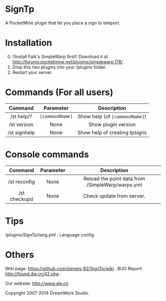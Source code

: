 SignTp
======

A PocketMine plugin that let you place a sign to teleport.

# Installation

0.  !!Install Falk's SimpleWarp first!! Download it at http://forums.pocketmine.net/plugins/simplewarp.178/ .
1.  Drop this two plugins into your /plugins folder.
2.  Restart your server.

# Commands (For all users)

| Command | Parameter | Description |
| :-----: | :-------: | :---------: |
| /st help/?| `[commandName]` | Show help (of `[commandName]`) |
| /st version | None | Show plugin version |
| /st signhelp | None | Show help of creating tpsigns |

# Console commands

| Command | Parameter | Description |
| :-----: | :-------: | :---------: |
| /st reconfig | None | Reload the point data from /SimpleWarp/warps.yml |
| /st checkupd | None | Check update from server. |

# Tips

/plugins/SignTp/lang.yml : Language config.

# Others

Wiki page:  https://github.com/sieneis-82/SignTp/wiki  .
BUG Report:  http://found.dw.cn/42.php  .

Our website:  http://www.dw.cn

Copyright 2007-2014 DreamWork Studio.



